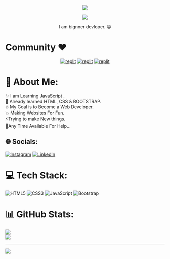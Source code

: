 
<p align="center">
  <a href="https://github.com/Arshlankhan786/readme-typing-svg">
    <img src="https://readme-typing-svg.demolab.com/?lines=Pathan Arshlan &font=Fira%20SemiBold&center=true&width=480&height=45&color=fff68f&vCenter=true&pause=1000&size=40" /></a>
</p>

<p align="center">
  <a href="https://github.com/Arshlankhan786/readme-typing-svg">
    <img src="https://readme-typing-svg.demolab.com/?lines=beginner%20websites%20and%20BOT%20developer;Experienced%20Web%2F%20Devlopment;6 months%20of%20coding%20experience;Always%20learning%20new%20things;A.I%20DEVELOPER%20&font=Fira%20Code&center=true&width=500&height=45&color=f75c7e&vCenter=true&pause=1000&size=22" /></a>
</p>

<p align="center">
 I am bignner devloper. 😁
</p>

# Community ❤️
</p>
<p align="center">
<a href="https://www.instagram.com/pathan_arshlan_k?igshid=YzVkODRmOTdmMw=="><img alt="replit" src="https://img.shields.io/badge/-Instagram-orange?style=for-the-badge&logo=instagram&logoColor=white"/></a> <a href="https://telegram.me/Flipkartlootzs"><img alt="replit" src="https://img.shields.io/badge/-Telegram-blue?style=for-the-badge&logo=telegram&logoColor=white"/></a>
<a href="https://youtube.com/@animefanshorts786?si=Tjgg2QQLea1sF42W"><img alt="replit" src="https://img.shields.io/badge/-youtube-red?style=for-the-badge&logo=youtube&logoColor=white"/></a>
</p>



# 💫 About Me:
✨ I am Learning JavaScript .<br>🎉 Already learned HTML, CSS & BOOTSTRAP.<br>🔥 My Goal is to Become a Web Developer.<br>💥 Making Websites For Fun.<br>⚡Trying to make New things.<br>💭Any Time Available For Help...


## 🌐 Socials:
[![Instagram](https://img.shields.io/badge/Instagram-%23E4405F.svg?logo=Instagram&logoColor=white)](https://instagram.com/https://www.instagram.com/pathan_arshlan_k) [![LinkedIn](https://img.shields.io/badge/LinkedIn-%230077B5.svg?logo=linkedin&logoColor=white)](https://linkedin.com/in/https://www.linkedin.com/in/arshlan-khan-75104b309?utm_source=share&utm_campaign=share_via&utm_content=profile&utm_medium=android_app) 

# 💻 Tech Stack:
![HTML5](https://img.shields.io/badge/html5-%23E34F26.svg?style=plastic&logo=html5&logoColor=white) ![CSS3](https://img.shields.io/badge/css3-%231572B6.svg?style=plastic&logo=css3&logoColor=white) ![JavaScript](https://img.shields.io/badge/javascript-%23323330.svg?style=plastic&logo=javascript&logoColor=%23F7DF1E) ![Bootstrap](https://img.shields.io/badge/bootstrap-%238511FA.svg?style=plastic&logo=bootstrap&logoColor=white)
# 📊 GitHub Stats:
![](https://github-readme-stats.vercel.app/api?username=Arshlankhan786&theme=dark&hide_border=false&include_all_commits=true&count_private=true)<br/>
![](https://github-readme-streak-stats.herokuapp.com/?user=Arshlankhan786&theme=dark&hide_border=false)<br/>

---
[![](https://visitcount.itsvg.in/api?id=Arshlankhan786&icon=2&color=0)](https://visitcount.itsvg.in)

<!-- Proudly created with GPRM ( https://gprm.itsvg.in ) -->
